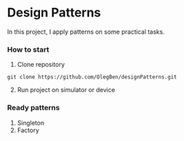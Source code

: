 # Design Patterns

In this project, I apply patterns on some practical tasks.

### How to start

1. Clone repository
```
git clone https://github.com/OlegBen/designPatterns.git
```
2. Run project on simulator or device

### Ready patterns
1. Singleton
2. Factory
